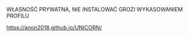 WŁASNOŚĆ PRYWATNA, NIE INSTALOWAĆ GROZI WYKASOWANIEM PROFILU


https://anon2018.github.io/UNICORN/


